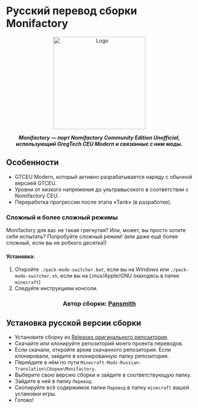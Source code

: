 # Русский перевод сборки Monifactory

<p align="center"><img src="https://github.com/ThePansmith/Monifactory/assets/70342772/4ac1d5e7-0610-4f44-bfed-b3b2022eecc0" height="250" alt="Logo"></p>
<p align="center"><b><i>Monifactory — порт Nomifactory Community Edition Unofficial, использующий GregTech CEU Modern и связанные с ним моды.</i></b></p>

## Особенности
- GTCEU Modern, который активно разрабатывается наряду с обычной версией GTCEU.
- Уровни от низкого напряжения до ультравысокого в соответствии с Nomifactory CEU.
- Переработка прогрессии после этапа «Tank» (в разработке).

### Сложный и более сложный режимы
Monifactory для вас не такая грегнутая? Или, может, вы просто хотите себя испытать? Попробуйте сложный режим! (или даже ещё более сложный, если вы не робкого десятка!)
#### Установка:
1. Откройте ``./pack-mode-switcher.bat``, если вы на Windows или ``./pack-mode-switcher.sh``, если вы на Linux/Apple/GNU (находясь в папке `minecraft`)
2. Следуйте инструкциям консоли.

<h3 align="center"><b>Автор сборки: <a href="https://github.com/ThePansmith">Pansmith</a></b></h3>

## Установка русской версии сборки

- Установите сборку из [Releases оригинального репозитория](https://github.com/ThePansmith/Monifactory/releases/).
- Скачайте или клонируйте репозиторий моего проекта переводов.
- Если скачали, откройте архив скачанного репозитория. Если клонировали, зайдите в клонированную папку репозитория.
- Перейдите в нём по пути `Minecraft-Mods-Russian-Translation\Сборки\Monifactory`.
- Выберите свою версию сборки и зайдите в соответствующую папку.
- Зайдите в ней в папку `Перевод`.
- Скопируйте всё содержимое папки `Перевод` в папку `minecraft` вашей установки игры.
- Готово!
